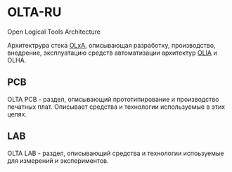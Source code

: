 # OLTA-RU
Open Logical Tools Architecture  

Архитектрура стека [OLxA](https://github.com/ufrs12/OLxA), описывающая разработку, производство, внедрение, эксплуатацию средств автоматизации архитектур [OLIA](https://github.com/ufrs12/OLIA-RU) и OLHA.

## PCB
OLTA PCB - раздел, описывающий прототипирование и производство печатных плат. Описывает средства и технологии используемые в этих целях.

## LAB
OLTA LAB - раздел, описывающий средства и технологии испоьзуемые для измерений и экспериментов.
